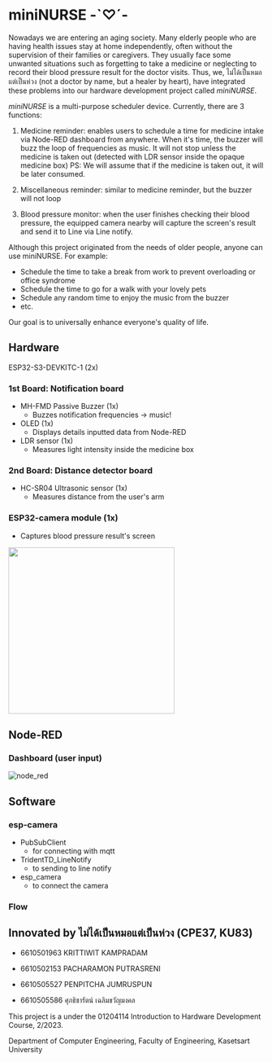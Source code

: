 #  miniNURSE -`♡´-

Nowadays we are entering an aging society. Many elderly people who are having health issues stay at home independently, often without the supervision of their families or caregivers. They usually face some unwanted situations such as forgetting to take a medicine or neglecting to record their blood pressure result for the doctor visits. Thus, we, ไม่ได้เป็นหมอแต่เป็นห่วง (not a doctor by name, but a healer by heart), have integrated these problems into our hardware development project called *miniNURSE*.

*miniNURSE* is a multi-purpose scheduler device. Currently, there are 3 functions:

1) Medicine reminder: enables users to schedule a time for medicine intake via Node-RED dashboard from anywhere. When it's time, the buzzer will buzz the loop of frequencies as music. It will not stop unless the medicine is taken out (detected with LDR sensor inside the opaque medicine box)
PS: We will assume that if the medicine is taken out, it will be later consumed.

2) Miscellaneous reminder: similar to medicine reminder, but the buzzer will not loop

3) Blood pressure monitor: when the user finishes checking their blood pressure, the equipped camera nearby will capture the screen's result and send it to Line via Line notify.

Although this project originated from the needs of older people, anyone can use miniNURSE. For example:
- Schedule the time to take a break from work to prevent overloading or office syndrome
- Schedule the time to go for a walk with your lovely pets
- Schedule any random time to enjoy the music from the buzzer
- etc.

Our goal is to universally enhance everyone's quality of life.

## Hardware
ESP32-S3-DEVKITC-1 (2x) 
### 1st Board: Notification board
- MH-FMD Passive Buzzer (1x) 
    - Buzzes notification frequencies -> music!
- OLED (1x) 
    - Displays details inputted data from Node-RED
- LDR sensor (1x) 
    - Measures light intensity inside the medicine box
### 2nd Board: Distance detector board
- HC-SR04 Ultrasonic sensor (1x) 
    - Measures distance from the user's arm
### ESP32-camera module (1x) 
- Captures blood pressure result's screen
<img src="https://github.com/mudmemeshiba/miniNURSE/assets/98101484/1e3ae948-edcc-4125-a7e0-80afa704244f" height="327">


## Node-RED

### Dashboard (user input)

![node_red](https://github.com/mudmemeshiba/miniNURSE/assets/98101484/c637aea6-e471-4e4f-9c77-9c7d5edc9f40)



## Software
### esp-camera
- PubSubClient
    - for connecting with mqtt
- TridentTD_LineNotify
    - to sending to line notify
- esp_camera
    - to connect the camera

### Flow



## Innovated by ไม่ได้เป็นหมอแต่เป็นห่วง (CPE37, KU83)

- 6610501963 KRITTIWIT    KAMPRADAM 

- 6610502153 PACHARAMON   PUTRASRENI 

- 6610505527 PENPITCHA    JUMRUSPUN 

- 6610505586 ศุภธิชารัตน์	เฉลิมขวัญมงคล

This project is a under the 01204114 Introduction to Hardware Development Course, 2/2023.

Department of Computer Engineering, Faculty of Engineering, Kasetsart University

